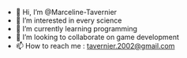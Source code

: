- 👋 Hi, I’m @Marceline-Tavernier
- 👀 I’m interested in every science
- 🌱 I’m currently learning programming
- 💞️ I’m looking to collaborate on game development
- 📫 How to reach me : tavernier.2002@gmail.com
